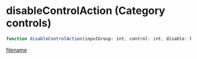 # disableControlAction (Category controls)

```js
function disableControlAction(inputGroup: int, control: int, disable: boolean): void
```

[filename](disableControlAction_m.md ':include')